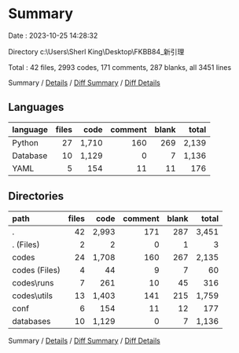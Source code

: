 # Summary

Date : 2023-10-25 14:28:32

Directory c:\\Users\\Sherl King\\Desktop\\FKBB84_新引理

Total : 42 files,  2993 codes, 171 comments, 287 blanks, all 3451 lines

Summary / [Details](details.md) / [Diff Summary](diff.md) / [Diff Details](diff-details.md)

## Languages
| language | files | code | comment | blank | total |
| :--- | ---: | ---: | ---: | ---: | ---: |
| Python | 27 | 1,710 | 160 | 269 | 2,139 |
| Database | 10 | 1,129 | 0 | 7 | 1,136 |
| YAML | 5 | 154 | 11 | 11 | 176 |

## Directories
| path | files | code | comment | blank | total |
| :--- | ---: | ---: | ---: | ---: | ---: |
| . | 42 | 2,993 | 171 | 287 | 3,451 |
| . (Files) | 2 | 2 | 0 | 1 | 3 |
| codes | 24 | 1,708 | 160 | 267 | 2,135 |
| codes (Files) | 4 | 44 | 9 | 7 | 60 |
| codes\\runs | 7 | 261 | 10 | 45 | 316 |
| codes\\utils | 13 | 1,403 | 141 | 215 | 1,759 |
| conf | 6 | 154 | 11 | 12 | 177 |
| databases | 10 | 1,129 | 0 | 7 | 1,136 |

Summary / [Details](details.md) / [Diff Summary](diff.md) / [Diff Details](diff-details.md)